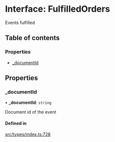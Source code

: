 # Interface: FulfilledOrders

Events fulfilled

## Table of contents

### Properties

- [\_documentId](FulfilledOrders.md#_documentid)

## Properties

### \_documentId

• **\_documentId**: `string`

Document id of the event

#### Defined in

[src/types/index.ts:728](https://github.com/nevermined-io/components-catalog/blob/602612e/lib/src/types/index.ts#L728)
